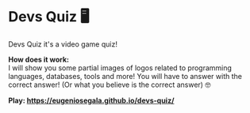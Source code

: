 <h1>Devs Quiz 🖥️</h1>

Devs Quiz it's a video game quiz! 

**How does it work:** <br />
I will show you some partial images of logos related to programming languages, databases, tools and more! You will have to answer with the correct answer! (Or what you believe is the correct answer) 🤓

**Play: https://eugeniosegala.github.io/devs-quiz/**
